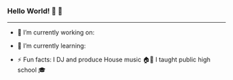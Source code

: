 ### Hello World! 👾 💾
---
- 🔭 I’m currently working on:


- 🌱 I’m currently learning:

- ⚡ Fun facts:
I DJ and produce House music 🏠🎵
I taught public high school 🎓
<!--
**LindaEng/LindaEng** is a ✨ _special_ ✨ repository because its `README.md` (this file) appears on your GitHub profile.

Here are some ideas to get you started:

- 🔭 I’m currently working on ...
- 🌱 I’m currently learning ...
- 👯 I’m looking to collaborate on ...
- 🤔 I’m looking for help with ...
- 💬 Ask me about ...
- 📫 How to reach me: ...
- 😄 Pronouns: ...
- ⚡ Fun fact: ...
-->
